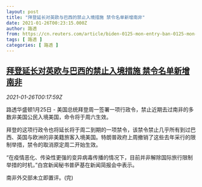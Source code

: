 ```yaml
---
layout: post
title: "拜登延长对英欧与巴西的禁止入境措施 禁令名单新增南非"
date: 2021-01-26T00:23:15.000Z
author: 路透
from: https://cn.reuters.com/article/biden-0125-mon-entry-ban-0125-mon-idCNKBS29V01C
tags: [ 路透 ]
categories: [ 路透 ]
---
```

<!--1611620595000-->
[拜登延长对英欧与巴西的禁止入境措施 禁令名单新增南非](https://cn.reuters.com/article/biden-0125-mon-entry-ban-0125-mon-idCNKBS29V01C)
------

<div>
<div><i>2021-01-26T00:17:59Z</i></div><p>路透华盛顿1月25日 - 美国总统拜登周一签署一项行政令，禁止近期去过南非的多数非美国公民入境美国，命令将于周六生效。</p><p>拜登的这项行政令也将延长将于周二到期的一项禁令，该禁令禁止几乎所有到过巴西、英国与欧洲的非美籍旅客入境美国。特朗普政府上周撤销了这些去年采行的限制举措，禁令的取消原定周二开始生效。</p><p>“在疫情恶化、传染性更强的变异病毒传播的情况下，目前并非解除国际旅行限制举措的时机，”白宫新闻秘书普萨基在新闻简报会中表示。</p><p>南非外交部未立即置评。(完)</p>
</div>
